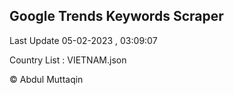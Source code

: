 

## Google Trends Keywords Scraper 
 
Last Update 05-02-2023 , 03:09:07

Country List :
VIETNAM.json



© Abdul Muttaqin 
